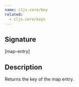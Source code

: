```yaml
---
name: cljs.core/key
related:
  - cljs.core/keys
---
```


## Signature
[map-entry]


## Description

Returns the key of the map entry.
